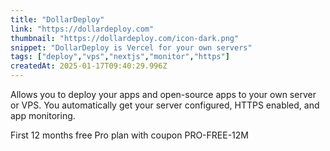 ```yaml
---
title: "DollarDeploy"
link: "https://dollardeploy.com"
thumbnail: "https://dollardeploy.com/icon-dark.png"
snippet: "DollarDeploy is Vercel for your own servers"
tags: ["deploy","vps","nextjs","monitor","https"]
createdAt: 2025-01-17T09:40:29.996Z
---
```

Allows you to deploy your apps and open-source apps to your own server or VPS. You automatically get your server configured, HTTPS enabled, and app monitoring.

First 12 months free Pro plan with coupon PRO-FREE-12M
